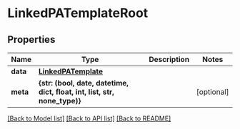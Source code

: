 # LinkedPATemplateRoot


## Properties
Name | Type | Description | Notes
------------ | ------------- | ------------- | -------------
**data** | [**LinkedPATemplate**](LinkedPATemplate.md) |  | 
**meta** | **{str: (bool, date, datetime, dict, float, int, list, str, none_type)}** |  | [optional] 

[[Back to Model list]](../README.md#documentation-for-models) [[Back to API list]](../README.md#documentation-for-api-endpoints) [[Back to README]](../README.md)


